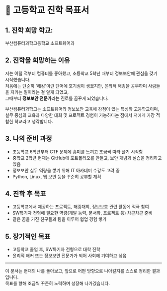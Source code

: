 # 🎯 고등학교 진학 목표서

## 1. 진학 희망 학교:  
부산컴퓨터과학고등학교 소프트웨어과

## 2. 진학을 희망하는 이유

저는 어릴 적부터 컴퓨터를 좋아했고, 초등학교 5학년 때부터 정보보안에 관심을 갖기 시작했습니다.  
처음에는 단순히 '해킹'이란 단어에 호기심이 생겼지만, 윤리적 해킹을 공부하며 사람들을 지키는 일이라는 걸 알게 되었고,  
그때부터 **정보보안 전문가**라는 진로를 꿈꾸게 되었습니다.

부산컴퓨터과학고는 소프트웨어와 정보보안 교육에 강점이 있는 특성화 고등학교이며,  
실무 중심의 교육과 다양한 대회 및 프로젝트 경험이 가능하다는 점에서 저에게 가장 적합한 학교라고 생각합니다.

## 3. 나의 준비 과정

- 초등학교 6학년부터 CTF 문제에 흥미를 느끼고 조금씩 따라 풀기 시작함  
- 중학교 2학년 현재는 GitHub에 포트폴리오를 만들고, 보안 개념과 실습을 정리하고 있음  
- 정보보안 실무 역량을 쌓기 위해 IT 아카데미 수강도 고려 중  
- Python, Linux, 웹 보안 등을 꾸준히 공부할 계획

## 4. 진학 후 목표

- 고등학교에서 제공하는 프로젝트, 해킹대회, 정보보호 관련 활동에 적극 참여  
- SW특기자 전형에 필요한 역량(개발 능력, 문서화, 프로젝트 등) 차근차근 준비  
- 같은 꿈을 가진 친구들과 팀을 이루어 협업 경험 쌓기

## 5. 장기적인 목표

- 고등학교 졸업 후, SW특기자 전형으로 대학 진학  
- 윤리적 해커 또는 정보보안 전문가가 되어 사회에 기여하고 싶음

---

이 문서는 현재의 나를 돌아보고, 앞으로 어떤 방향으로 나아갈지를 스스로 정리한 결과입니다.  
목표를 향해 조금씩 꾸준히 노력하며 성장해 나가겠습니다.
